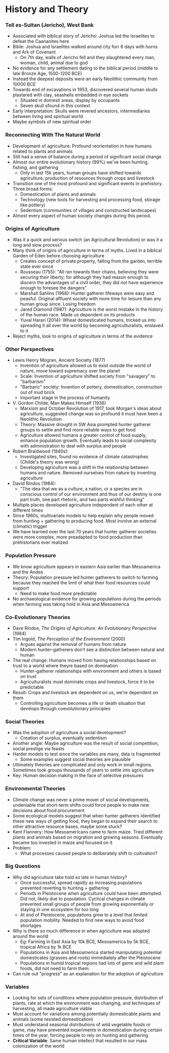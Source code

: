 # History and Theory
### Tell es-Sultan (Jericho), West Bank
 - Associated with biblical story of Jericho: Joshua led the Israelites to defeat the Caananites here
 - Bible: Joshua and Israelites walked around city forr 6 days with horns and Ark of Covenant
	 - On 7th day, walls of Jericho fell and they slaughtered every man, woman, child, animal due to god
 - No evidence for any settlement dating to the biblical period (middle to late Bronze Age, 1500-1200 BCE)
 - Instead the deepest deposits were an early Neolithic community from 10000 BCE
 - Towards end of excavations in 1953, discovered several human skulls plastered with clay, seashells embedded in eye sockets
	 - Situated in domesti areas, display by occupants
	 - Seven skull sfound in this context
 - Early interpretation: Skulls were revered ancestors, intermediaries between living and spiritual world
 - Maybe symbols of new spiritual order

### Reconnecting With The Natural World
 - Development of agriculture: Profound reorientation in how humans related to plants and animals
 - Still had a sense of balance during a period of significant social change
 - Almost our entire evolutionary history (99%) we've been hunting, fishing, and gathering
	 - Only in last 15k years, human groups have shifted towards agriculture, production of resources through crops and livestock
 - Transition one of the most profound and significant events in prehistory. Three broad forms:
	 - Domestication of plants and animals
	 - Technology (new tools for harvesting and processing food, storage like pottery)
	 - Sedentism (communities of villages and constructed landscapes)
 - Almost every aspect of human society changes during this period.

### Origins of Agriculture
 - Was it a quick and serious switch (an Agricultural Revolution) or was it a long and slow process?
 - Many think of origins of agriculture in terms of myths. Lived in a biblical Garden of Eden before choosing agriculture
	 - Creates concept of private property, falling from the garden, terrible state ever since
	 - Rousseau (1755): "All ran towards their chains, believing they were securing their liberty; for although they had reason enough to discern the advantages of a civil order, they did not have experience enough to foresee the dangers"
	 - Marshall Sahlins (1968): Hunter gatherer lifeways were easy and peasful. Original affluent society with more time for leisure than any human group since. Losing freedom
	 - Jared Diamond (1987): Agriculture is the worst mistake in the history of the human race. Made us dependent on its products
	 - Yuval Harari (2014): Wheat domesticated humans, tricked us into spreading it all over the world by becoming agriculturalists, enslaved to it
 - Reject myths, look to origins of agriculture in terms of the evidence

### Other Perspectives
 - Lewis Henry Mogran, Ancient Society (1877)
	 - Invention of agriculture allowed us to exist outside the world of nature, move toward supremacy over the planet
	 - Scale: Invention of agriculture shifted society from "savagery" to "barbarism"
	 - "Barbaric" society: Invention of pottery, domestication, construction out of mud brick
	 - Important stage in the process of humanity
 - V. Gordon Childe, Man Makes Himself (1936)
	 - Marxism and October Revolution of 1917, took Morgan's ideas about agriculture, suggested change was so profound it must have been a Neolithic Revolution
	 - Theory: Massive drought in SW Asia prompted hunter gatherer groups to settle and find more reliable ways to get food
	 - Agriculture allowed humans a greater control of food supply, enhance population growth. Eventually leads to social complexity with administration to deal with surplus and people
 - Robert Braidwood (1940s):
	 - Investigated sites, found no evidence of climate catastrophes (Childe's theory was wrong)
	 - Developing agriculture was a shift in the relationship between humans and nature. Removed ourselves from nature by inventing agriculture
 - David Rindos (1984):
	 - "The idea that we as a culture, a nation, or a species are in conscious control of our environment and thus of our destiny is one part truth, one part rhetoric, and two parts wishful thinking"
 - Multiple places developed agriculture independent of each other at different times
 - Since 1960s, multivariate models to help explain why people moved from hunting + gathering to producing food. Most involve an external (climatic) trigger
 - We have learned over the last 70 years that hunter gatherer societies were more complex, more preadapted to food production than prehistorians ever realized

### Population Pressure
 - We know agriculture appears in eastern Asia earlier than Mesoamerica and the Andes
 - Theory: Population pressure led hunter gatherers to switch to farming because they reached the limit of what their food resources could support
	 - Need to make food more predictable
 - No archaeological evidence for growing populations during the periods when farming was taking hold in Asia and Mesoamerica

### Co-Evolutionary Theories
 - Dave Rindos, *The Origins of Agriculture: An Evolutionary Perspective* (1984)
 - Tim Ingold, *The Perception of the Environment* (2000)
	 - Argues against the removal of humans from nature
	 - Modern hunter-gatherers don't see a distinction between natural and human
 - The real change: Humans moved from having relationships based on trust to a world where theyre based on domination
	 - Hunter-gatherer relationships with environment and others is based on trust
	 - Agriculturalists must dominate crops and livestock, force it to be predictable
 - Result: Crops and livestock are dependent on us, we're dependent on them
	 - Controlling agriculture becomes a life or death situation that develops through coevolutionary principles

### Social Theories
 - Was the adoption of agriculture a social development?
	 - Creation of surplus, eventually sedentism
 - Another angle: Maybe agriculture was the result of social competition, social prestige via feasts
 - Harder models to test since the variables are many, data is fragmented
	 - Some examples suggest social theories are plausible
 - Ultimately theories are complicated and only work in small regions. Sometimes took groups thousands of years to settle into agriculture
 - Key: Human decision making in the face of selective pressures

### Environmental Theories
 - Climate change was never a prime mover of social developments, undeniable that short-term shifts could force people to make new decisions about food procurement
 - Some ecological models suggest that when hunter gatherers identified these new ways of getting food, they began to expand their search to other attractive resource bases, maybe some stuck?
 - Kent Flannery: How Mesoamericans came to farm maize. Tried different plants and animals based on migration and growing seasons. Eventually became too invested in maize and focused on it
 - Problem:
	 - What processes caused people to deliberately shift to cultivation?

### Big Questions
 - Why did agriculture take hold so late in human history?
	 - Once successful, spread rapidly as increasing populations prevented reverting to hunting + gathering
	 - Periods in Pleistocene when agriculture could have been attempted. Did not, likely due to population. Cyclical changes in climate prevented small groups of people from growing exponentially or staying in one ecosystem for too long
	 - At end of Pleistocene, populations grew to a level that limited population mobility. Needed to find new ways to avoid food shortages
 - Why is there so much difference in when agriculture was adopted around the world
	 - Eg: Farming in East Asia by 10k BCE, Mesoamerica by 5k BCE, tropical Africa by 1k BCE
	 - Populations in Asia and Mesoamerica started manipulating potential domesticates (grasses and roots) immediately after the Pleistocene
	 - Populations in humid tropical regions had lots of game and wild plant foods, did not need to farm them
 - Can rule out "progress" as an explanation for the adoption of agriculture

### Variables
 - Looking for sets of conditions where population pressure, distribution of plants, rate at which the environment was changing, and techniques of harvesting, all made agriculture viable
 - Must account for variations among potentially domesticable plants and animals (some resisted domestication)
 - Must understand seasonal distributions of wild vegetable foods or game, may have prevented experiments in domestication during certain times of the year, forcing people to rely on hunting and gathering
 - **Critical Variable**: Same human intellect that resulted in our mass colonization of the world
